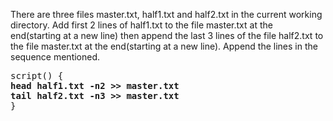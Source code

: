 There are three files master.txt, half1.txt and half2.txt in the current working directory. Add first 2 lines of half1.txt to the file master.txt at the end(starting at a new line) then append the last 3 lines of the file half2.txt to the file master.txt at the end(starting at a new line). Append the lines in the sequence mentioned.

<pre>
script() { 
<b>head half1.txt -n2 >> master.txt
tail half2.txt -n3 >> master.txt</b>
}
</pre>